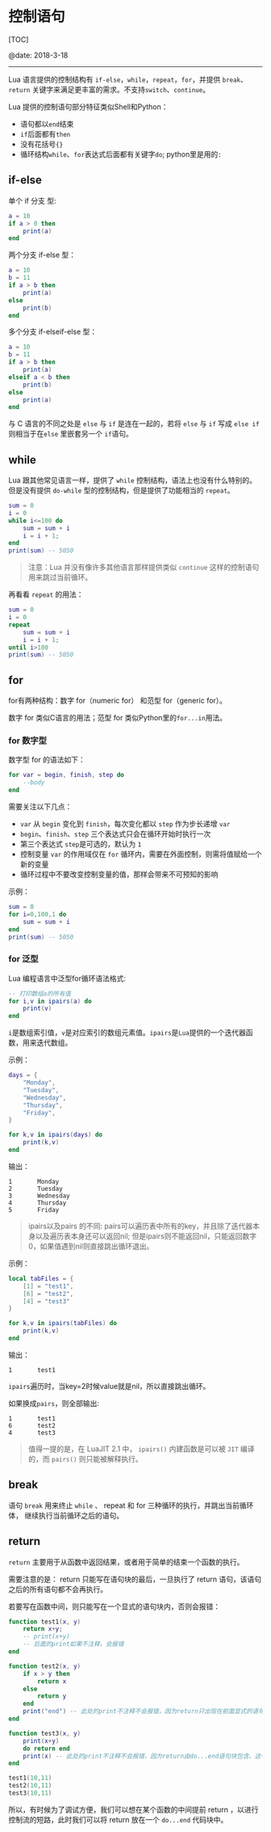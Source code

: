 ﻿# 控制语句

[TOC]

@date: 2018-3-18

---

Lua 语言提供的控制结构有 `if-else`，`while`，`repeat`，`for`，并提供 `break`、`return` 关键字来满足更丰富的需求。不支持`switch`、`continue`。 

Lua 提供的控制语句部分特征类似Shell和Python：

- 语句都以`end`结束
- `if`后面都有`then`
- 没有花括号`{}`
- 循环结构`while`、`for`表达式后面都有关键字`do`; python里是用的`:`

##  if-else

单个 if 分支 型:
``` lua
a = 10
if a > 0 then
	print(a)
end
```

两个分支 if-else 型：
``` lua
a = 10
b = 11
if a > b then
	print(a)
else
	print(b)
end
```

多个分支 if-elseif-else 型：
``` lua
a = 10
b = 11
if a > b then
	print(a)
elseif a < b then
	print(b)
else
	print(a)
end
```

与 C 语言的不同之处是 `else` 与 `if` 是连在一起的，若将 `else` 与 `if` 写成 `else if` 则相当于在`else` 里嵌套另一个 `if`语句。


## while

Lua 跟其他常见语言一样，提供了 `while` 控制结构，语法上也没有什么特别的。但是没有提供 `do-while` 型的控制结构，但是提供了功能相当的 `repeat`。 

``` lua
sum = 0
i = 0
while i<=100 do
	sum = sum + i
	i = i + 1;
end
print(sum) -- 5050
```

>注意：Lua 并没有像许多其他语言那样提供类似 `continue` 这样的控制语句用来跳过当前循环。

再看看 `repeat` 的用法：
``` lua
sum = 0
i = 0
repeat
	sum = sum + i
	i = i + 1;
until i>100
print(sum) -- 5050
```

## for

for有两种结构：数字 for（numeric for） 和范型 for（generic for）。

数字 for 类似C语言的用法；范型 for 类似Python里的`for...in`用法。

### for 数字型

数字型 for 的语法如下：
``` lua
for var = begin, finish, step do
	--body
end
```

需要关注以下几点： 

- `var` 从 `begin` 变化到 `finish`，每次变化都以 `step` 作为步长递增 `var`
- `begin`、`finish`、`step` 三个表达式只会在循环开始时执行一次 
- 第三个表达式 `step`是可选的，默认为 `1`
- 控制变量 `var` 的作用域仅在 `for` 循环内，需要在外面控制，则需将值赋给一个新的变量 
- 循环过程中不要改变控制变量的值，那样会带来不可预知的影响

示例：
``` lua
sum = 0
for i=0,100,1 do
	sum = sum + i
end
print(sum) -- 5050
```

### for 泛型

Lua 编程语言中泛型for循环语法格式:
``` lua
-- 打印数组a的所有值  
for i,v in ipairs(a) do 
	print(v) 
end  
```

`i`是数组索引值，`v`是对应索引的数组元素值。`ipairs`是`Lua`提供的一个迭代器函数，用来迭代数组。

示例：
``` lua
days = {
	"Monday",
	"Tuesday",
	"Wednesday",
	"Thursday",
	"Friday",
}

for k,v in ipairs(days) do
	print(k,v)
end
```
输出：
```
1       Monday
2       Tuesday
3       Wednesday
4       Thursday
5       Friday
```

>ipairs以及pairs 的不同:
pairs可以遍历表中所有的key，并且除了迭代器本身以及遍历表本身还可以返回nil; 但是ipairs则不能返回nil，只能返回数字0，如果值遇到nil则直接跳出循环退出。

示例：
``` lua
local tabFiles = {  
	[1] = "test1",  
	[6] = "test2",  
	[4] = "test3"  
}  

for k,v in ipairs(tabFiles) do
	print(k,v)
end
```
输出：
```
1       test1
``` 
`ipairs`遍历时，当key=2时候value就是nil，所以直接跳出循环。    

如果换成`pairs`，则全部输出:
```
1       test1
6       test2
4       test3
```

>值得一提的是，在 LuaJIT 2.1 中， `ipairs()` 内建函数是可以被 `JIT` 编译的，而 `pairs()` 则只能被解释执行。


## break
语句 `break` 用来终止 `while` 、 repeat 和 for 三种循环的执行，并跳出当前循环体， 继续执行当前循环之后的语句。

## return

`return` 主要用于从函数中返回结果，或者用于简单的结束一个函数的执行。  

需要注意的是： return 只能写在语句块的最后，一旦执行了 return 语句，该语句之后的所有语句都不会再执行。  

若要写在函数中间，则只能写在一个显式的语句块内，否则会报错：
``` lua
function test1(x, y)
	return x+y;
	-- print(x+y)
	-- 后面的print如果不注释，会报错
end

function test2(x, y)
	if x > y then
		return x
	else
		return y
	end
	print("end") -- 此处的print不注释不会报错，因为return只出现在前面显式的语句块
end

function test3(x, y)
	print(x+y)
	do return end
	print(x) -- 此处的print不注释不会报错，因为return由do...end语句块包含。这一行语句永远不会执行到
end

test1(10,11)
test2(10,11)
test3(10,11)
```

所以，有时候为了调试方便，我们可以想在某个函数的中间提前 return ，以进行控制流的短路，此时我们可以将 return 放在一个 `do...end` 代码块中。


